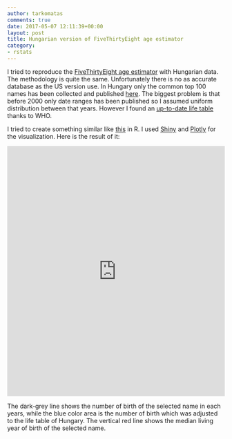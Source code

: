 ```yaml
---
author: tarkomatas
comments: true
date: 2017-05-07 12:11:39+00:00
layout: post
title: Hungarian version of FiveThirtyEight age estimator
category:
- rstats
---
```


I tried to reproduce the [FiveThirtyEight age estimator](https://fivethirtyeight.com/features/how-to-tell-someones-age-when-all-you-know-is-her-name/) with Hungarian data. The methodology is quite the same. Unfortunately there is no as accurate database as the US version use. In Hungary only the common top 100 names has been collected and published [here](http://magyarnevek.hu/nevek/utonevstatisztika). The biggest problem is that before 2000 only date ranges has been published so I assumed uniform distribution between that years. However I found an [up-to-date life table](http://apps.who.int/gho/data/?theme=main&vid=60720) thanks to WHO.

I tried to create something similar like [this](http://rhiever.github.io/name-age-calculator/index.html?Gender=M&Name=Thomas) in R. I used [Shiny](https://shiny.rstudio.com/) and [Plotly](https://plot.ly/) for the visualization. Here is the result of it:

<iframe src="https://tarkomatas.shinyapps.io/keresztnevek_ev_kalk/" style="border: none; width: 100%; height: 580px;"></iframe>

The dark-grey line shows the number of birth of the selected name in each years, while the blue color area is the number of birth which was adjusted to the life table of Hungary. The vertical red line shows the median living year of birth of the selected name.
